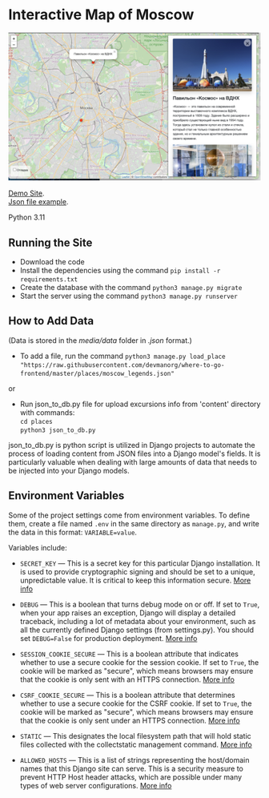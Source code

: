 # Interactive Map of Moscow

![](screenshots/mysite.png)

[Demo Site](https://originalmalek.pythonanywhere.com/).  
[Json file example](https://raw.githubusercontent.com/devmanorg/where-to-go-frontend/master/places/moscow_legends.json).

Python 3.11

## Running the Site

- Download the code
- Install the dependencies using the command `pip install -r requirements.txt`
- Create the database with the command `python3 manage.py migrate`
- Start the server using the command `python3 manage.py runserver`

## How to Add Data
(Data is stored in the *media/data* folder in *.json* format.)
- To add a file, run the command `python3 manage.py load_place "https://raw.githubusercontent.com/devmanorg/where-to-go-frontend/master/places/moscow_legends.json"`

or

- Run json_to_db.py file for upload excursions info from 'content' directory with commands:  
`cd places`  
`python3 json_to_db.py`  

json_to_db.py is python script is utilized in Django projects to automate the process of loading content from JSON files into a Django model's fields. It is particularly valuable when dealing with large amounts of data that needs to be injected into your Django models.



## Environment Variables

Some of the project settings come from environment variables. 
To define them, create a file named `.env` in the same directory as `manage.py`, 
and write the data in this format: `VARIABLE=value`.

Variables include:
- `SECRET_KEY` — This is a secret key for this particular Django installation. It is used to provide cryptographic signing and should be set to a unique, unpredictable value. It is critical to keep this information secure. [More info](https://docs.djangoproject.com/en/5.0/ref/settings/#std:setting-SECRET_KEY)

- `DEBUG` — This is a boolean that turns debug mode on or off. If set to `True`, when your app raises an exception, Django will display a detailed traceback, including a lot of metadata about your environment, such as all the currently defined Django settings (from settings.py). You should set `DEBUG=False` for production deployment. [More info](https://docs.djangoproject.com/en/stable/ref/settings/#debug)

- `SESSION_COOKIE_SECURE` — This is a boolean attribute that indicates whether to use a secure cookie for the session cookie. If set to `True`, the cookie will be marked as "secure", which means browsers may ensure that the cookie is only sent with an HTTPS connection. [More info](https://docs.djangoproject.com/en/5.0/ref/settings/#session-cookie-secure)

- `CSRF_COOKIE_SECURE` — This is a boolean attribute that determines whether to use a secure cookie for the CSRF cookie. If set to `True`, the cookie will be marked as "secure", which means browsers may ensure that the cookie is only sent under an HTTPS connection. [More info](https://docs.djangoproject.com/en/5.0/ref/settings/#csrf-cookie-secure)

- `STATIC` — This designates the local filesystem path that will hold static files collected with the collectstatic management command. [More info](https://docs.djangoproject.com/en/stable/ref/settings/#static-root)

- `ALLOWED_HOSTS` — This is a list of strings representing the host/domain names that this Django site can serve. This is a security measure to prevent HTTP Host header attacks, which are possible under many types of web server configurations. [More info](https://docs.djangoproject.com/en/5.0/ref/settings/#allowed-hosts)

